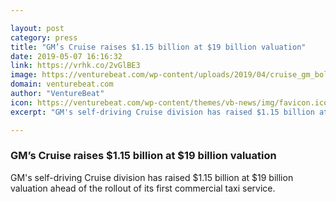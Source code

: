 ```yaml
---

layout: post
category: press
title: "GM’s Cruise raises $1.15 billion at $19 billion valuation"
date: 2019-05-07 16:16:32
link: https://vrhk.co/2vGlBE3
image: https://venturebeat.com/wp-content/uploads/2019/04/cruise_gm_bolt.0.jpg?w=1200&strip=all
domain: venturebeat.com
author: "VentureBeat"
icon: https://venturebeat.com/wp-content/themes/vb-news/img/favicon.ico
excerpt: "GM's self-driving Cruise division has raised $1.15 billion at $19 billion valuation ahead of the rollout of its first commercial taxi service."

---
```


### GM’s Cruise raises $1.15 billion at $19 billion valuation

GM's self-driving Cruise division has raised $1.15 billion at $19 billion valuation ahead of the rollout of its first commercial taxi service.